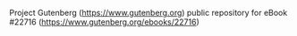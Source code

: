 Project Gutenberg (https://www.gutenberg.org) public repository for eBook #22716 (https://www.gutenberg.org/ebooks/22716)
